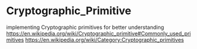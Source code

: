 # Cryptographic_Primitive
implementing Cryptographic primitives for better understanding
https://en.wikipedia.org/wiki/Cryptographic_primitive#Commonly_used_primitives
https://en.wikipedia.org/wiki/Category:Cryptographic_primitives
